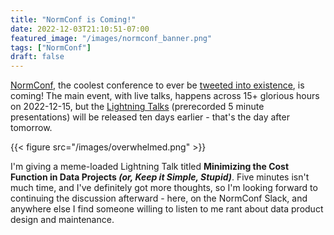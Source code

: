 ```yaml
---
title: "NormConf is Coming!"
date: 2022-12-03T21:10:51-07:00
featured_image: "/images/normconf_banner.png"
tags: ["NormConf"]
draft: false
---
```


[NormConf](https://normconf.com/), the coolest conference to ever be [tweeted into existence](https://twitter.com/vboykis/status/1552066833582276610), is coming! The main event, with live talks, happens across 15+ glorious hours on 2022-12-15, but the [Lightning Talks](https://normconf.com/#lightning-talks) (prerecorded 5 minute presentations) will be released ten days earlier - that's the day after tomorrow.

{{< figure src="/images/overwhelmed.png" >}}

I'm giving a meme-loaded Lightning Talk titled **Minimizing the Cost Function in Data Projects
_(or, Keep it Simple, Stupid)_**. Five minutes isn't much time, and I've definitely got more thoughts, so I'm looking forward to continuing the discussion afterward - here, on the NormConf Slack, and anywhere else I find someone willing to listen to me rant about data product design and maintenance.